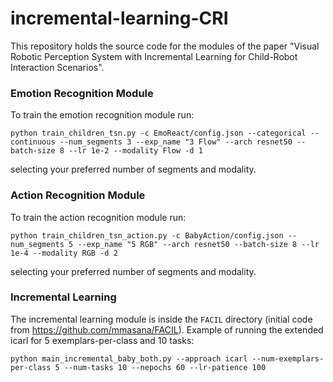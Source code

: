 # incremental-learning-CRI
This repository holds the source code for the modules of the paper "Visual Robotic Perception System with Incremental Learning for Child-Robot Interaction Scenarios".


### Emotion Recognition Module
To train the emotion recognition module run:

``
python train_children_tsn.py -c EmoReact/config.json --categorical --continuous --num_segments 3 --exp_name "3 Flow" --arch resnet50 --batch-size 8 --lr 1e-2 --modality Flow -d 1
``

selecting your preferred number of segments and modality.


### Action Recognition Module
To train the action recognition module run:

``
python train_children_tsn_action.py -c BabyAction/config.json --num_segments 5 --exp_name "5 RGB" --arch resnet50 --batch-size 8 --lr 1e-4 --modality RGB -d 2
``


selecting your preferred number of segments and modality.



### Incremental Learning
The incremental learning module is inside the ``FACIL`` directory (initial code from https://github.com/mmasana/FACIL). Example of running the extended icarl for 5 exemplars-per-class and 10 tasks:

``
python main_incremental_baby_both.py --approach icarl --num-exemplars-per-class 5 --num-tasks 10 --nepochs 60 --lr-patience 100
``
